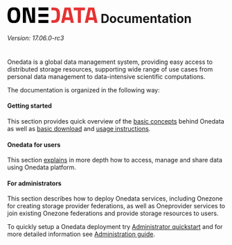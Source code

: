 # ![Onedata](doc/img/heading.png) Documentation
<div style="text-align: left; font-weight: normal; font-style: italic; margin-bottom: 1cm;">Version: 17.06.0-rc3</div>



Onedata is a global data management system, providing easy access to distributed storage resources, supporting wide range of use cases from personal data management to data-intensive scientific computations.

The documentation is organized in the following way:

#### Getting started
This section provides quick overview of the [basic concepts](doc/getting_started/what_is_onedata.md) behind Onedata as well as [basic download](doc/getting_started/downloading_onedata.md) and [usage instructions](doc/getting_started/user_onedata_101).


#### Onedata for users
This section [explains](doc/user_guide.md) in more depth how to access, manage and share data using Onedata platform.


#### For administrators
This section describes how to deploy Onedata services, including Onezone for creating storage provider federations, as well as Oneprovider services to join existing Onezone federations and provide storage resources to users.

To quickly setup a Onedata deployment try [Administrator quickstart](doc/getting_started/admin_onedata_101.md) and for more detailed information see [Administration guide](doc/admin_guide.md).
